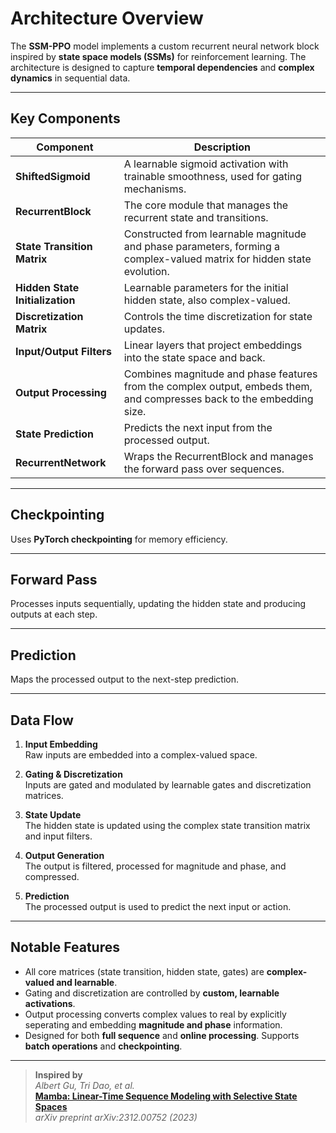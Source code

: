 # Architecture Overview

The **SSM-PPO** model implements a custom recurrent neural network block inspired by **state space models (SSMs)** for reinforcement learning. The architecture is designed to capture **temporal dependencies** and **complex dynamics** in sequential data.

---

## Key Components

| Component                | Description |
|--------------------------|-------------|
| **ShiftedSigmoid**       | A learnable sigmoid activation with trainable smoothness, used for gating mechanisms. |
| **RecurrentBlock**       | The core module that manages the recurrent state and transitions. |
| **State Transition Matrix** | Constructed from learnable magnitude and phase parameters, forming a complex-valued matrix for hidden state evolution. |
| **Hidden State Initialization** | Learnable parameters for the initial hidden state, also complex-valued. |
| **Discretization Matrix**| Controls the time discretization for state updates. |
| **Input/Output Filters** | Linear layers that project embeddings into the state space and back. |
| **Output Processing**    | Combines magnitude and phase features from the complex output, embeds them, and compresses back to the embedding size. |
| **State Prediction**     | Predicts the next input from the processed output. |
| **RecurrentNetwork**     | Wraps the RecurrentBlock and manages the forward pass over sequences. |

---

## Checkpointing

Uses **PyTorch checkpointing** for memory efficiency.

---

## Forward Pass

Processes inputs sequentially, updating the hidden state and producing outputs at each step.

---

## Prediction

Maps the processed output to the next-step prediction.

---

## Data Flow

1. **Input Embedding**  
   Raw inputs are embedded into a complex-valued space.

2. **Gating & Discretization**  
   Inputs are gated and modulated by learnable gates and discretization matrices.

3. **State Update**  
   The hidden state is updated using the complex state transition matrix and input filters.

4. **Output Generation**  
   The output is filtered, processed for magnitude and phase, and compressed.

5. **Prediction**  
   The processed output is used to predict the next input or action.

---

## Notable Features

- All core matrices (state transition, hidden state, gates) are **complex-valued and learnable**.
- Gating and discretization are controlled by **custom, learnable activations**.
- Output processing converts complex values to real by explicitly seperating and embedding **magnitude and phase** information.
- Designed for both **full sequence** and **online processing**. Supports **batch operations** and **checkpointing**.

---

> **Inspired by**  
> *Albert Gu, Tri Dao, et al.*  
> [**Mamba: Linear-Time Sequence Modeling with Selective State Spaces**](https://arxiv.org/abs/2312.00752)  
> *arXiv preprint arXiv:2312.00752 (2023)*
